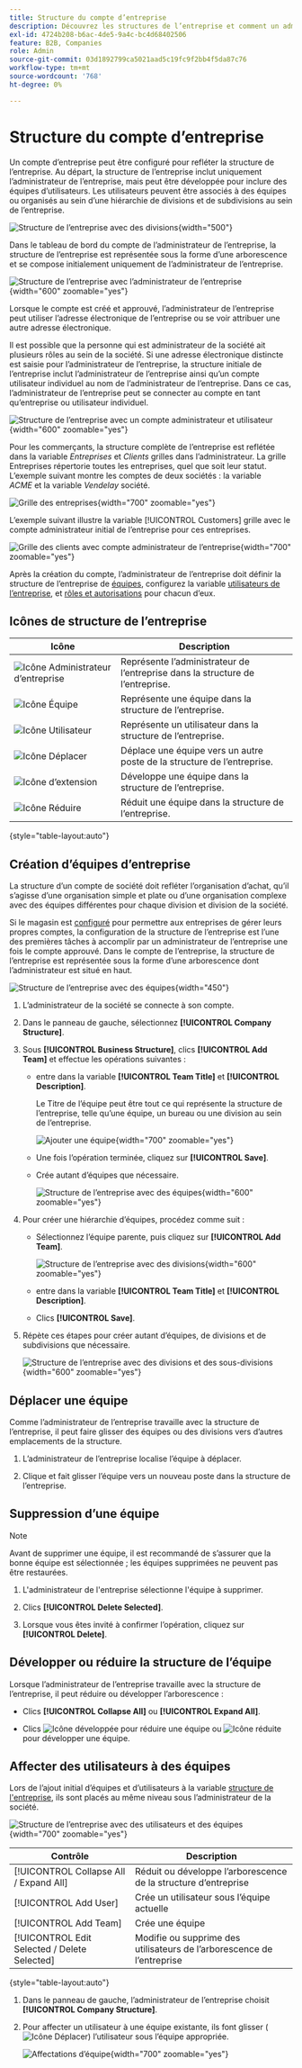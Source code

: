 ```yaml
---
title: Structure du compte d’entreprise
description: Découvrez les structures de l’entreprise et comment un administrateur de l’entreprise peut les définir pour prendre en charge leurs processus et stratégies d’entreprise.
exl-id: 4724b208-b6ac-4de5-9a4c-bc4d68402506
feature: B2B, Companies
role: Admin
source-git-commit: 03d1892799ca5021aad5c19fc9f2bb4f5da87c76
workflow-type: tm+mt
source-wordcount: '768'
ht-degree: 0%

---
```


# Structure du compte d’entreprise

Un compte d’entreprise peut être configuré pour refléter la structure de l’entreprise. Au départ, la structure de l’entreprise inclut uniquement l’administrateur de l’entreprise, mais peut être développée pour inclure des équipes d’utilisateurs. Les utilisateurs peuvent être associés à des équipes ou organisés au sein d’une hiérarchie de divisions et de subdivisions au sein de l’entreprise.

![Structure de l’entreprise avec des divisions](./assets/company-structure-diagram.svg){width="500"}

Dans le tableau de bord du compte de l’administrateur de l’entreprise, la structure de l’entreprise est représentée sous la forme d’une arborescence et se compose initialement uniquement de l’administrateur de l’entreprise.

![Structure de l’entreprise avec l’administrateur de l’entreprise](./assets/company-structure-tree-admin.png){width="600" zoomable="yes"}

Lorsque le compte est créé et approuvé, l’administrateur de l’entreprise peut utiliser l’adresse électronique de l’entreprise ou se voir attribuer une autre adresse électronique.

Il est possible que la personne qui est administrateur de la société ait plusieurs rôles au sein de la société. Si une adresse électronique distincte est saisie pour l’administrateur de l’entreprise, la structure initiale de l’entreprise inclut l’administrateur de l’entreprise ainsi qu’un compte utilisateur individuel au nom de l’administrateur de l’entreprise. Dans ce cas, l’administrateur de l’entreprise peut se connecter au compte en tant qu’entreprise ou utilisateur individuel.

![Structure de l’entreprise avec un compte administrateur et utilisateur](./assets/company-structure-tree-admin-user.png){width="600" zoomable="yes"}

Pour les commerçants, la structure complète de l’entreprise est reflétée dans la variable _Entreprises_ et _Clients_ grilles dans l’administrateur. La grille Entreprises répertorie toutes les entreprises, quel que soit leur statut. L’exemple suivant montre les comptes de deux sociétés : la variable _ACME_ et la variable _Vendelay_ société.

![Grille des entreprises](./assets/companies-grid.png){width="700" zoomable="yes"}

L’exemple suivant illustre la variable [!UICONTROL Customers] grille avec le compte administrateur initial de l’entreprise pour ces entreprises.

![Grille des clients avec compte administrateur de l’entreprise](./assets/company-admin-user-account.png){width="700" zoomable="yes"}

Après la création du compte, l’administrateur de l’entreprise doit définir la structure de l’entreprise de [équipes](account-company-structure.md), configurez la variable [utilisateurs de l’entreprise](account-company-users.md), et [rôles et autorisations](account-company-roles-permissions.md) pour chacun d’eux.

## Icônes de structure de l’entreprise

| Icône | Description |
| ---- | ----------------- |
| ![Icône Administrateur d’entreprise](./assets/company-icon-admin.png) | Représente l’administrateur de l’entreprise dans la structure de l’entreprise. |
| ![Icône Équipe](./assets/company-icon-team.png) | Représente une équipe dans la structure de l’entreprise. |
| ![Icône Utilisateur](./assets/company-icon-user.png) | Représente un utilisateur dans la structure de l’entreprise. |
| ![Icône Déplacer](./assets/company-icon-move.png) | Déplace une équipe vers un autre poste de la structure de l’entreprise. |
| ![Icône d’extension](./assets/company-icon-expand.png) | Développe une équipe dans la structure de l’entreprise. |
| ![Icône Réduire](./assets/company-icon-collapse.png) | Réduit une équipe dans la structure de l’entreprise. |

{style="table-layout:auto"}

## Création d’équipes d’entreprise

La structure d’un compte de société doit refléter l’organisation d’achat, qu’il s’agisse d’une organisation simple et plate ou d’une organisation complexe avec des équipes différentes pour chaque division et division de la société.

Si le magasin est [configuré](enable-basic-features.md) pour permettre aux entreprises de gérer leurs propres comptes, la configuration de la structure de l’entreprise est l’une des premières tâches à accomplir par un administrateur de l’entreprise une fois le compte approuvé. Dans le compte de l’entreprise, la structure de l’entreprise est représentée sous la forme d’une arborescence dont l’administrateur est situé en haut.

![Structure de l’entreprise avec des équipes](./assets/company-structure-teams-diagram.svg){width="450"}

1. L’administrateur de la société se connecte à son compte.

1. Dans le panneau de gauche, sélectionnez **[!UICONTROL Company Structure]**.

1. Sous **[!UICONTROL Business Structure]**, clics **[!UICONTROL Add Team]** et effectue les opérations suivantes :

   - entre dans la variable **[!UICONTROL Team Title]** et **[!UICONTROL Description]**.

     Le Titre de l’équipe peut être tout ce qui représente la structure de l’entreprise, telle qu’une équipe, un bureau ou une division au sein de l’entreprise.

     ![Ajouter une équipe](./assets/company-structure-add-team.png){width="700" zoomable="yes"}

   - Une fois l’opération terminée, cliquez sur **[!UICONTROL Save]**.

   - Crée autant d’équipes que nécessaire.

     ![Structure de l’entreprise avec des équipes](./assets/company-structure-teams.png){width="600" zoomable="yes"}

1. Pour créer une hiérarchie d’équipes, procédez comme suit :

   - Sélectionnez l’équipe parente, puis cliquez sur **[!UICONTROL Add Team]**.

     ![Structure de l’entreprise avec des divisions](./assets/company-structure-northwest-division.png){width="600" zoomable="yes"}

   - entre dans la variable **[!UICONTROL Team Title]** et **[!UICONTROL Description]**.

   - Clics **[!UICONTROL Save]**.

1. Répète ces étapes pour créer autant d’équipes, de divisions et de subdivisions que nécessaire.

   ![Structure de l’entreprise avec des divisions et des sous-divisions](./assets/company-structure-divisions.png){width="600" zoomable="yes"}

## Déplacer une équipe

Comme l’administrateur de l’entreprise travaille avec la structure de l’entreprise, il peut faire glisser des équipes ou des divisions vers d’autres emplacements de la structure.

1. L’administrateur de l’entreprise localise l’équipe à déplacer.

1. Clique et fait glisser l’équipe vers un nouveau poste dans la structure de l’entreprise.

## Suppression d’une équipe

>[!NOTE]
>
>Avant de supprimer une équipe, il est recommandé de s’assurer que la bonne équipe est sélectionnée ; les équipes supprimées ne peuvent pas être restaurées.

1. L&#39;administrateur de l&#39;entreprise sélectionne l&#39;équipe à supprimer.

1. Clics **[!UICONTROL Delete Selected]**.

1. Lorsque vous êtes invité à confirmer l’opération, cliquez sur **[!UICONTROL Delete]**.

## Développer ou réduire la structure de l’équipe

Lorsque l’administrateur de l’entreprise travaille avec la structure de l’entreprise, il peut réduire ou développer l’arborescence :

- Clics **[!UICONTROL Collapse All]** ou **[!UICONTROL Expand All]**.

- Clics ![Icône développée](../assets/icon-display-collapse.png) pour réduire une équipe ou ![Icône réduite](../assets/icon-display-expand.png) pour développer une équipe.

## Affecter des utilisateurs à des équipes

Lors de l’ajout initial d’équipes et d’utilisateurs à la variable [structure de l&#39;entreprise](account-company-structure.md), ils sont placés au même niveau sous l’administrateur de la société.

![Structure de l’entreprise avec des utilisateurs et des équipes](./assets/company-users-added.png){width="700" zoomable="yes"}

| Contrôle | Description |
|--- |--- |
| [!UICONTROL Collapse All / Expand All] | Réduit ou développe l’arborescence de la structure d’entreprise |
| [!UICONTROL Add User] | Crée un utilisateur sous l’équipe actuelle |
| [!UICONTROL Add Team] | Crée une équipe |
| [!UICONTROL Edit Selected / Delete Selected] | Modifie ou supprime des utilisateurs de l’arborescence de l’entreprise |

{style="table-layout:auto"}

1. Dans le panneau de gauche, l’administrateur de l’entreprise choisit **[!UICONTROL Company Structure]**.

1. Pour affecter un utilisateur à une équipe existante, ils font glisser (![Icône Déplacer](../assets/icon-move.png)) l’utilisateur sous l’équipe appropriée.

   ![Affectations d’équipe](./assets/company-structure-teams-users-assigned.png){width="700" zoomable="yes"}
